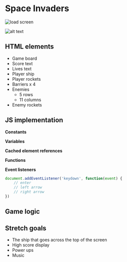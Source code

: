 # Space Invaders

![load screen](https://i.imgur.com/mC8wVG9.png)

![alt text](https://i.imgur.com/t8AKogM.png)

## HTML elements

- Game board
- Score text
- Lives text
- Player ship
- Player rockets
- Barriers x 4
- Enemies
    - 5 rows
    - 11 columns
- Enemy rockets  

## JS implementation

**Constants**

**Variables**

**Cached element references**

**Functions**

**Event listeners**

```javascript
document.addEventListener('keydown', function(event) {
    // enter
    // left arrow
    // right arrow
})    
```    
 


## Game logic



## Stretch goals

- The ship that goes across the top of the screen
- High score display
- Power ups
- Music


